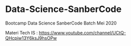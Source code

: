 # Data-Science-SanberCode
Bootcamp Data Science SanberCode Batch Mei 2020

Materi Tech IS : https://www.youtube.com/channel/UCtQ-QHcpiw13Y6ksJ9hsOPw
